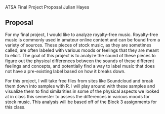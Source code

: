 ﻿ATSA Final Project Proposal
Julian Hayes

## Proposal
For my final project, I would like to analyze royalty-free music. Royalty-free music is commonly used in amateur online content and can be found from a variety of sources. These pieces of stock music, as they are sometimes called, are often labeled with various moods or feelings that they are meant to elicit. The goal of this project is to analyze the sound of these pieces to figure out the physical differences between the sounds of these different feelings and concepts, and potentially find a way to label music that does not have a pre-existing label based on how it breaks down.

For this project, I will take free files from sites like Soundcloud and break them down into samples with R. I will play around with these samples and visualize them to find similarities in some of the physical aspects we looked at in class this semester to assess the differences in various moods for stock music. This analysis will be based off of the Block 3 assignments for this class.

